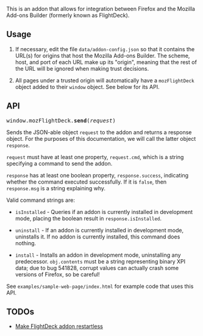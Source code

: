 This is an addon that allows for integration between Firefox and
the Mozilla Add-ons Builder (formerly known as FlightDeck).

## Usage ##

1. If necessary, edit the file `data/addon-config.json` so
   that it contains the URL(s) for origins that host the Mozilla
   Add-ons Builder. The scheme, host, and port of each URL
   make up its "origin", meaning that the rest of the URL
   will be ignored when making trust decisions.

2. All pages under a trusted origin will automatically have a
   `mozFlightDeck` object added to their `window`
   object. See below for its API.

## API ##

<tt>window.mozFlightDeck.**send**(*request*)</tt>

Sends the JSON-able object `request` to the addon and returns a
response object. For the purposes of this documentation, we will call
the latter object `response`.

`request` must have at least one property,
`request.cmd`, which is a string specifying a command to
send the addon.

`response` has at least one boolean property,
`response.success`, indicating whether the command executed
successfully. If it is `false`, then `response.msg`
is a string explaining why.

Valid command strings are:

* `isInstalled` - Queries if an addon is currently
  installed in development mode, placing the boolean result
  in `response.isInstalled`.

* `uninstall` - If an addon is currently installed in development
  mode, uninstalls it.  If no addon is currently installed, this
  command does nothing.

* `install` - Installs an addon in development mode, uninstalling
  any predecessor. `obj.contents` must be a string representing binary
  XPI data; due to bug 541828, corrupt values can actually crash
  some versions of Firefox, so be careful!

See `examples/sample-web-page/index.html` for example code that uses
this API.

## TODOs ##

* [Make FlightDeck addon restartless](https://bugzilla.mozilla.org/show_bug.cgi?id=566256)
